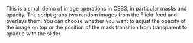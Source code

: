 This is a small demo of image operations in CSS3, in particular masks and
opacity. The script grabs two random images from the Flickr feed and overlays
them. You can choose whether you want to adjust the opacity of the image on top
or the position of the mask transition from transparent to opaque with the
slider.
